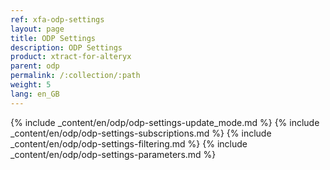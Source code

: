 ```yaml
---
ref: xfa-odp-settings
layout: page
title: ODP Settings
description: ODP Settings
product: xtract-for-alteryx
parent: odp
permalink: /:collection/:path
weight: 5
lang: en_GB
---
```


{% include _content/en/odp/odp-settings-update_mode.md %} 
{% include _content/en/odp/odp-settings-subscriptions.md %}
{% include _content/en/odp/odp-settings-filtering.md %}
{% include _content/en/odp/odp-settings-parameters.md %} 